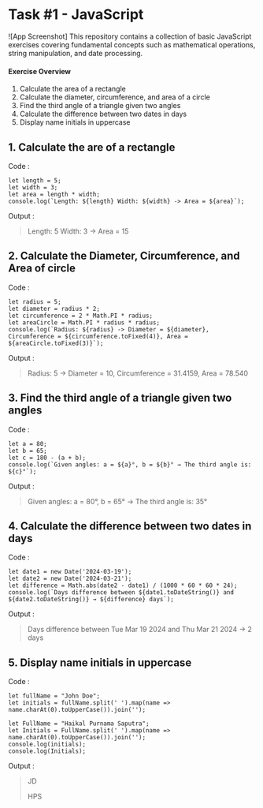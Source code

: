 # Task #1 - JavaScript

![App Screenshot]
This repository contains a collection of basic JavaScript exercises covering fundamental concepts such as mathematical operations, string manipulation, and date processing.

#### Exercise Overview

1. Calculate the area of a rectangle
2. Calculate the diameter, circumference, and area of a circle
3. Find the third angle of a triangle given two angles
4. Calculate the difference between two dates in days
5. Display name initials in uppercase

## 1. Calculate the are of a rectangle

Code :

```
let length = 5;
let width = 3;
let area = length * width;
console.log(`Length: ${length} Width: ${width} -> Area = ${area}`);
```

Output :

> Length: 5 Width: 3 -> Area = 15

## 2. Calculate the Diameter, Circumference, and Area of circle

Code :

```
let radius = 5;
let diameter = radius * 2;
let circumference = 2 * Math.PI * radius;
let areaCircle = Math.PI * radius * radius;
console.log(`Radius: ${radius} -> Diameter = ${diameter}, Circumference = ${circumference.toFixed(4)}, Area = ${areaCircle.toFixed(3)}`);
```

Output :

> Radius: 5 -> Diameter = 10, Circumference = 31.4159, Area = 78.540

## 3. Find the third angle of a triangle given two angles

Code :

```
let a = 80;
let b = 65;
let c = 180 - (a + b);
console.log(`Given angles: a = ${a}°, b = ${b}° → The third angle is: ${c}°`);
```

Output :

> Given angles: a = 80°, b = 65° → The third angle is: 35°

## 4. Calculate the difference between two dates in days

Code :

```
let date1 = new Date('2024-03-19');
let date2 = new Date('2024-03-21');
let difference = Math.abs(date2 - date1) / (1000 * 60 * 60 * 24);
console.log(`Days difference between ${date1.toDateString()} and ${date2.toDateString()} → ${difference} days`);
```

Output :

> Days difference between Tue Mar 19 2024 and Thu Mar 21 2024 → 2 days

## 5. Display name initials in uppercase

Code :

```
let fullName = "John Doe";
let initials = fullName.split(' ').map(name => name.charAt(0).toUpperCase()).join('');

let FullName = "Haikal Purnama Saputra";
let Initials = FullName.split(' ').map(name => name.charAt(0).toUpperCase()).join('');
console.log(initials);
console.log(Initials);
```

Output :

> JD
>
> HPS
